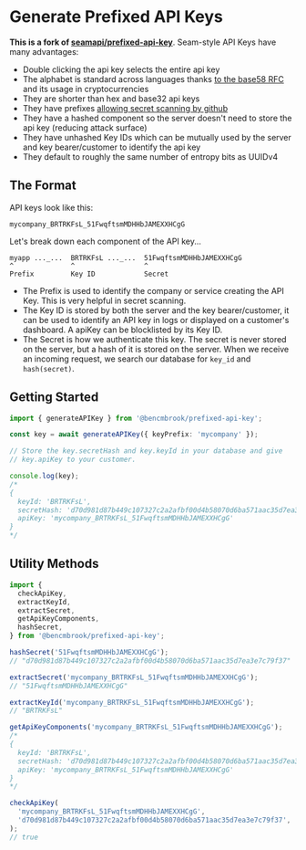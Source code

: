 # Generate Prefixed API Keys

**This is a fork of [seamapi/prefixed-api-key](https://github.com/seamapi/prefixed-api-key)**. Seam-style API Keys have many advantages:

- Double clicking the api key selects the entire api key
- The alphabet is standard across languages thanks [to the base58 RFC](https://datatracker.ietf.org/doc/html/draft-msporny-base58) and its usage in cryptocurrencies
- They are shorter than hex and base32 api keys
- They have prefixes [allowing secret scanning by github](https://docs.github.com/en/code-security/secret-scanning/about-secret-scanning)
- They have a hashed component so the server doesn't need to store the api key (reducing attack surface)
- They have unhashed Key IDs which can be mutually used by the server and key bearer/customer to identify the api key
- They default to roughly the same number of entropy bits as UUIDv4

## The Format

API keys look like this:

```
mycompany_BRTRKFsL_51FwqftsmMDHHbJAMEXXHCgG
```

Let's break down each component of the API key...

```
myapp ..._...  BRTRKFsL ..._...  51FwqftsmMDHHbJAMEXXHCgG
^              ^                 ^
Prefix         Key ID            Secret
```

- The Prefix is used to identify the company or service creating the API Key.
  This is very helpful in secret scanning.
- The Key ID is stored by both the server and the key bearer/customer, it
  can be used to identify an API key in logs or displayed on a customer's
  dashboard. A apiKey can be blocklisted by its Key ID.
- The Secret is how we authenticate this key. The secret is never stored
  on the server, but a hash of it is stored on the server. When we receive an
  incoming request, we search our database for `key_id` and `hash(secret)`.

## Getting Started

```ts
import { generateAPIKey } from '@bencmbrook/prefixed-api-key';

const key = await generateAPIKey({ keyPrefix: 'mycompany' });

// Store the key.secretHash and key.keyId in your database and give
// key.apiKey to your customer.

console.log(key);
/*
{
  keyId: 'BRTRKFsL',
  secretHash: 'd70d981d87b449c107327c2a2afbf00d4b58070d6ba571aac35d7ea3e7c79f37',
  apiKey: 'mycompany_BRTRKFsL_51FwqftsmMDHHbJAMEXXHCgG'
}
*/
```

## Utility Methods

```ts
import {
  checkApiKey,
  extractKeyId,
  extractSecret,
  getApiKeyComponents,
  hashSecret,
} from '@bencmbrook/prefixed-api-key';

hashSecret('51FwqftsmMDHHbJAMEXXHCgG');
// "d70d981d87b449c107327c2a2afbf00d4b58070d6ba571aac35d7ea3e7c79f37"

extractSecret('mycompany_BRTRKFsL_51FwqftsmMDHHbJAMEXXHCgG');
// "51FwqftsmMDHHbJAMEXXHCgG"

extractKeyId('mycompany_BRTRKFsL_51FwqftsmMDHHbJAMEXXHCgG');
// "BRTRKFsL"

getApiKeyComponents('mycompany_BRTRKFsL_51FwqftsmMDHHbJAMEXXHCgG');
/*
{
  keyId: 'BRTRKFsL',
  secretHash: 'd70d981d87b449c107327c2a2afbf00d4b58070d6ba571aac35d7ea3e7c79f37',
  apiKey: 'mycompany_BRTRKFsL_51FwqftsmMDHHbJAMEXXHCgG'
}
*/

checkApiKey(
  'mycompany_BRTRKFsL_51FwqftsmMDHHbJAMEXXHCgG',
  'd70d981d87b449c107327c2a2afbf00d4b58070d6ba571aac35d7ea3e7c79f37',
);
// true
```
